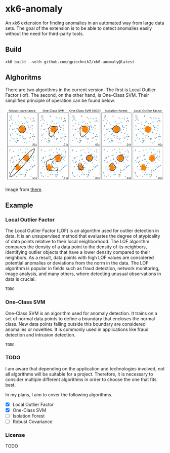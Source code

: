 # xk6-anomaly

An xk6 extension for finding anomalies in an automated way from large data sets. The goal of the extension is to be able to detect anomalies easily without the need for third-party tools.

## Build

```shell
xk6 build --with github.com/gpiechnik2/xk6-anomaly@latest
```

## Alghoritms

There are two algorithms in the current version. The first is Local Outlier Factor (lof). The second, on the other hand, is One-Class SVM. Their simplified principle of operation can be found below.

![Alghoritms](https://github.com/gpiechnik2/xk6-anomaly/blob/main/images/alghoritms.png)

Image from [there](https://towardsdatascience.com/5-anomaly-detection-algorithms-every-data-scientist-should-know-b36c3605ea16).

## Example

### Local Outlier Factor

The Local Outlier Factor (LOF) is an algorithm used for outlier detection in data. It is an unsupervised method that evaluates the degree of atypicality of data points relative to their local neighborhood. The LOF algorithm compares the density of a data point to the density of its neighbors, identifying outlier objects that have a lower density compared to their neighbors. As a result, data points with high LOF values are considered potential anomalies or deviations from the norm in the data. The LOF algorithm is popular in fields such as fraud detection, network monitoring, image analysis, and many others, where detecting unusual observations in data is crucial.

```javascript
TODO
```

### One-Class SVM

One-Class SVM is an algorithm used for anomaly detection. It trains on a set of normal data points to define a boundary that encloses the normal class. New data points falling outside this boundary are considered anomalies or novelties. It is commonly used in applications like fraud detection and intrusion detection.

```javascript
TODO
```

### TODO

I am aware that depending on the application and technologies involved, not all algorithms will be suitable for a project. Therefore, it is necessary to consider multiple different algorithms in order to choose the one that fits best.

In my plans, I aim to cover the following algorithms.

- [x] Local Outlier Factor
- [x] One-Class SVM
- [ ] Isolation Forest
- [ ] Robust Covariance

### License

TODO
